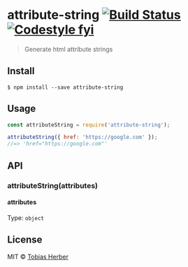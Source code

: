 # attribute-string [![Build Status](https://travis-ci.org/herber/attribute-string.svg?branch=master)](https://travis-ci.org/herber/attribute-string) [![Codestyle fyi](https://img.shields.io/badge/code%20style-fyi-E91E63.svg)](https://github.com/tobihrbr/fyi)


> Generate html attribute strings

## Install

```
$ npm install --save attribute-string
```

## Usage

```js
const attributeString = require('attribute-string');

attributeString({ href: 'https://google.com' });
//=> 'href="https://google.com"'
```

## API

### attributeString(attributes)

#### attributes

Type: `object`

## License

MIT © [Tobias Herber](https://tobihrbr.com)
